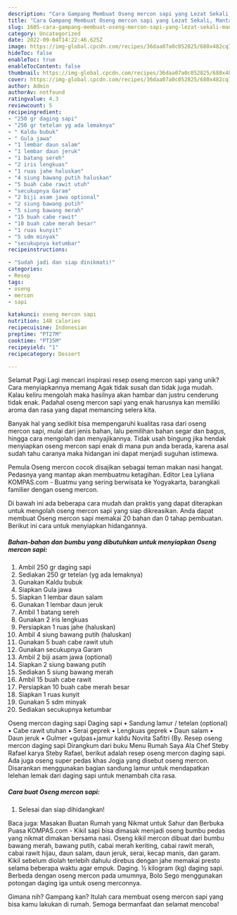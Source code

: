 ```yaml
---
description: "Cara Gampang Membuat Oseng mercon sapi yang Lezat Sekali, Mantap"
title: "Cara Gampang Membuat Oseng mercon sapi yang Lezat Sekali, Mantap"
slug: 1605-cara-gampang-membuat-oseng-mercon-sapi-yang-lezat-sekali-mantap
category: Uncategorized
date: 2022-09-04T14:22:46.625Z
image: https://img-global.cpcdn.com/recipes/36daa07a0c052825/680x482cq70/oseng-mercon-sapi-foto-resep-utama.jpg
hideToc: false
enableToc: true
enableTocContent: false
thumbnail: https://img-global.cpcdn.com/recipes/36daa07a0c052825/680x482cq70/oseng-mercon-sapi-foto-resep-utama.jpg
cover: https://img-global.cpcdn.com/recipes/36daa07a0c052825/680x482cq70/oseng-mercon-sapi-foto-resep-utama.jpg
author: Admin
authorAv: notfound
ratingvalue: 4.3
reviewcount: 5
recipeingredient:
- "250 gr daging sapi"
- "250 gr tetelan yg ada lemaknya"
- " Kaldu bubuk"
- " Gula jawa"
- "1 lembar daun salam"
- "1 lembar daun jeruk"
- "1 batang sereh"
- "2 iris lengkuas"
- "1 ruas jahe haluskan"
- "4 siung bawang putih haluskan"
- "5 buah cabe rawit utuh"
- "secukupnya Garam"
- "2 biji asam jawa optional"
- "2 siung bawang putih"
- "5 siung bawang merah"
- "15 buah cabe rawit"
- "10 buah cabe merah besar"
- "1 ruas kunyit"
- "5 sdm minyak"
- "secukupnya ketumbar"
recipeinstructions:

- "Sudah jadi dan siap dinikmati!"
categories:
- Resep
tags:
- oseng
- mercon
- sapi

katakunci: oseng mercon sapi 
nutrition: 148 calories
recipecuisine: Indonesian
preptime: "PT27M"
cooktime: "PT35M"
recipeyield: "1"
recipecategory: Dessert

---
```



Selamat Pagi Lagi mencari inspirasi resep oseng mercon sapi yang unik? Cara menyiapkannya memang Agak tidak susah dan tidak juga mudah. Kalau keliru mengolah maka hasilnya akan hambar dan justru cenderung tidak enak. Padahal oseng mercon sapi yang enak harusnya kan memiliki aroma dan rasa yang dapat memancing selera kita.


Banyak hal yang sedikit bisa mempengaruhi kualitas rasa dari oseng mercon sapi, mulai dari jenis bahan, lalu pemilihan bahan segar dan bagus, hingga cara mengolah dan menyajikannya. Tidak usah bingung jika hendak menyiapkan oseng mercon sapi enak di mana pun anda berada, karena asal sudah tahu caranya maka hidangan ini dapat menjadi suguhan istimewa.

Pemula Oseng mercon cocok disajikan sebagai teman makan nasi hangat. Pedasnya yang mantap akan membuatmu ketagihan. Editor Lea Lyliana KOMPAS.com - Buatmu yang sering berwisata ke Yogyakarta, barangkali familier dengan oseng mercon.


Di bawah ini ada beberapa cara mudah dan praktis yang dapat diterapkan untuk mengolah oseng mercon sapi yang siap dikreasikan. Anda dapat membuat Oseng mercon sapi memakai 20 bahan dan 0 tahap pembuatan. Berikut ini cara untuk menyiapkan hidangannya.

<!--inarticleads1-->

##### Bahan-bahan dan bumbu yang dibutuhkan untuk menyiapkan Oseng mercon sapi:

1. Ambil 250 gr daging sapi
1. Sediakan 250 gr tetelan (yg ada lemaknya)
1. Gunakan  Kaldu bubuk
1. Siapkan  Gula jawa
1. Siapkan 1 lembar daun salam
1. Gunakan 1 lembar daun jeruk
1. Ambil 1 batang sereh
1. Gunakan 2 iris lengkuas
1. Persiapkan 1 ruas jahe (haluskan)
1. Ambil 4 siung bawang putih (haluskan)
1. Gunakan 5 buah cabe rawit utuh
1. Gunakan secukupnya Garam
1. Ambil 2 biji asam jawa (optional)
1. Siapkan 2 siung bawang putih
1. Sediakan 5 siung bawang merah
1. Ambil 15 buah cabe rawit
1. Persiapkan 10 buah cabe merah besar
1. Siapkan 1 ruas kunyit
1. Gunakan 5 sdm minyak
1. Sediakan secukupnya ketumbar


Oseng mercon daging sapi Daging sapi • Sandung lamur / tetelan (optional) • Cabe rawit utuhan • Serai geprek • Lengkuas geprek • Daun salam • Daun jeruk • Gulmer +gulpas+jamur kaldu Novita Safitri (By. Resep oseng mercon daging sapi Dirangkum dari buku Menu Rumah Saya Ala Chef Steby Rafael karya Steby Rafael, berikut adalah resep oseng mercon daging sapi. Ada juga oseng super pedas khas Jogja yang disebut oseng mercon. Disarankan menggunakan bagian sandung lamur untuk mendapatkan lelehan lemak dari daging sapi untuk menambah cita rasa. 

<!--inarticleads2-->

##### Cara buat Oseng mercon sapi:


1. Selesai dan siap dihidangkan!

Baca juga: Masakan Buatan Rumah yang Nikmat untuk Sahur dan Berbuka Puasa KOMPAS.com - Kikil sapi bisa dimasak menjadi oseng bumbu pedas yang nikmat dimakan bersama nasi. Oseng kikil mercon dibuat dari bumbu bawang merah, bawang putih, cabai merah keriting, cabai rawit merah, cabai rawit hijau, daun salam, daun jeruk, serai, kecap manis, dan garam. Kikil sebelum diolah terlebih dahulu direbus dengan jahe memakai presto selama beberapa waktu agar empuk. Daging. ½ kilogram (kg) daging sapi. Berbeda dengan oseng mercon pada umumnya, Bolo Sego menggunakan potongan daging iga untuk oseng merconnya. 

Gimana nih? Gampang kan? Itulah cara membuat oseng mercon sapi yang bisa kamu lakukan di rumah. Semoga bermanfaat dan selamat mencoba!
